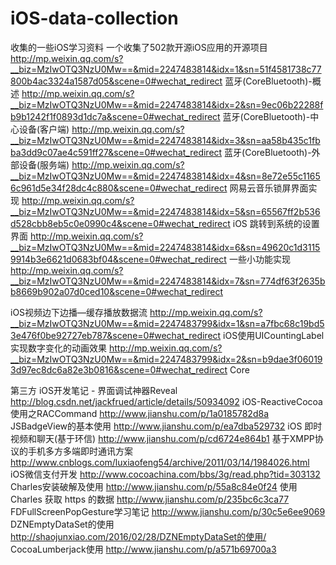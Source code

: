 # iOS-data-collection
收集的一些iOS学习资料
一个收集了502款开源iOS应用的开源项目
http://mp.weixin.qq.com/s?__biz=MzIwOTQ3NzU0Mw==&mid=2247483814&idx=1&sn=51f4581738c77800b4ac3324a1587d05&scene=0#wechat_redirect
 蓝牙(CoreBluetooth)-概述 
http://mp.weixin.qq.com/s?__biz=MzIwOTQ3NzU0Mw==&mid=2247483814&idx=2&sn=9ec06b22288fb9b1242f1f0893d1dc7a&scene=0#wechat_redirect
 蓝牙(CoreBluetooth)-中心设备(客户端) 
http://mp.weixin.qq.com/s?__biz=MzIwOTQ3NzU0Mw==&mid=2247483814&idx=3&sn=aa58b435c1fbba3dd9c07ae4c591ff27&scene=0#wechat_redirect
 蓝牙(CoreBluetooth)-外部设备(服务端) 
http://mp.weixin.qq.com/s?__biz=MzIwOTQ3NzU0Mw==&mid=2247483814&idx=4&sn=8e72e55c11656c961d5e34f28dc4c880&scene=0#wechat_redirect
 网易云音乐锁屏界面实现 
http://mp.weixin.qq.com/s?__biz=MzIwOTQ3NzU0Mw==&mid=2247483814&idx=5&sn=65567ff2b536d528cbb8eb5c0e0990c4&scene=0#wechat_redirect
iOS 跳转到系统的设置界面
http://mp.weixin.qq.com/s?__biz=MzIwOTQ3NzU0Mw==&mid=2247483814&idx=6&sn=49620c1d31159914b3e6621d0683bf04&scene=0#wechat_redirect
一些小功能实现
http://mp.weixin.qq.com/s?__biz=MzIwOTQ3NzU0Mw==&mid=2247483814&idx=7&sn=774df63f2635bb8669b902a07d0ced10&scene=0#wechat_redirect

iOS视频边下边播—缓存播放数据流 
http://mp.weixin.qq.com/s?__biz=MzIwOTQ3NzU0Mw==&mid=2247483799&idx=1&sn=a7fbc68c19bd53e476f0be92727eb787&scene=0#wechat_redirect
iOS使用UICountingLabel实现数字变化的动画效果
http://mp.weixin.qq.com/s?__biz=MzIwOTQ3NzU0Mw==&mid=2247483799&idx=2&sn=b9dae3f060193d97ec8dc6a82e3b0816&scene=0#wechat_redirect
Core

第三方
iOS开发笔记 - 界面调试神器Reveal http://blog.csdn.net/jackfrued/article/details/50934092
iOS-ReactiveCocoa使用之RACCommand http://www.jianshu.com/p/1a0185782d8a
JSBadgeView的基本使用 http://www.jianshu.com/p/ea7dba529732
iOS 即时视频和聊天(基于环信) http://www.jianshu.com/p/cd6724e864b1
基于XMPP协议的手机多方多端即时通讯方案
http://www.cnblogs.com/luxiaofeng54/archive/2011/03/14/1984026.html
iOS微信支付开发 http://www.cocoachina.com/bbs/3g/read.php?tid=303132
Charles安装破解及使用 http://www.jianshu.com/p/55a8c84e0f24
使用 Charles 获取 https 的数据 http://www.jianshu.com/p/235bc6c3ca77
FDFullScreenPopGesture学习笔记 http://www.jianshu.com/p/30c5e6ee9069
DZNEmptyDataSet的使用 http://shaojunxiao.com/2016/02/28/DZNEmptyDataSet的使用/
CocoaLumberjack使用 http://www.jianshu.com/p/a571b69700a3
